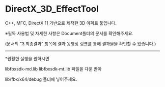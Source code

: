 # DirectX_3D_EffectTool
 
 C++, MFC, DirectX 11 기반으로 제작한 3D 이펙트 툴입니다.
 
 ※필독
 사용법 및 자세한 사항은 Document폴더의 문서를 확인해주세요.
 
 (문서의 "3.최종결과" 항목에 결과 동영상 링크를 통해 결과물을 확인할 수 있습니다.)
 
 -----------------------------------------------------------------
*원활한 실행을 원하시면

libfbxsdk-md.lib
libfbxsdk-mt.lib 파일을 다운 받아

lib/fbx/x64/debug 폴더에 넣어주세요.
